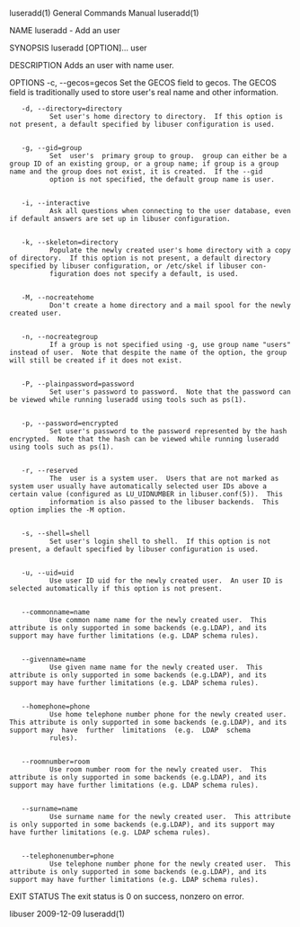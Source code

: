 luseradd(1)                                                                                General Commands Manual                                                                                luseradd(1)



NAME
       luseradd - Add an user


SYNOPSIS
       luseradd [OPTION]... user


DESCRIPTION
       Adds an user with name user.


OPTIONS
       -c, --gecos=gecos
              Set the GECOS field to gecos.  The GECOS field is traditionally used to store user's real name and other information.


       -d, --directory=directory
              Set user's home directory to directory.  If this option is not present, a default specified by libuser configuration is used.


       -g, --gid=group
              Set  user's  primary group to group.  group can either be a group ID of an existing group, or a group name; if group is a group name and the group does not exist, it is created.  If the --gid
              option is not specified, the default group name is user.


       -i, --interactive
              Ask all questions when connecting to the user database, even if default answers are set up in libuser configuration.


       -k, --skeleton=directory
              Populate the newly created user's home directory with a copy of directory.  If this option is not present, a default directory specified by libuser configuration, or /etc/skel if libuser con‐
              figuration does not specify a default, is used.


       -M, --nocreatehome
              Don't create a home directory and a mail spool for the newly created user.


       -n, --nocreategroup
              If a group is not specified using -g, use group name "users" instead of user.  Note that despite the name of the option, the group will still be created if it does not exist.


       -P, --plainpassword=password
              Set user's password to password.  Note that the password can be viewed while running luseradd using tools such as ps(1).


       -p, --password=encrypted
              Set user's password to the password represented by the hash encrypted.  Note that the hash can be viewed while running luseradd using tools such as ps(1).


       -r, --reserved
              The  user is a system user.  Users that are not marked as system user usually have automatically selected user IDs above a certain value (configured as LU_UIDNUMBER in libuser.conf(5)).  This
              information is also passed to the libuser backends.  This option implies the -M option.


       -s, --shell=shell
              Set user's login shell to shell.  If this option is not present, a default specified by libuser configuration is used.


       -u, --uid=uid
              Use user ID uid for the newly created user.  An user ID is selected automatically if this option is not present.


       --commonname=name
              Use common name name for the newly created user.  This attribute is only supported in some backends (e.g.LDAP), and its support may have further limitations (e.g. LDAP schema rules).


       --givenname=name
              Use given name name for the newly created user.  This attribute is only supported in some backends (e.g.LDAP), and its support may have further limitations (e.g. LDAP schema rules).


       --homephone=phone
              Use home telephone number phone for the newly created user.  This attribute is only supported in some backends (e.g.LDAP), and its support may  have  further  limitations  (e.g.  LDAP  schema
              rules).


       --roomnumber=room
              Use room number room for the newly created user.  This attribute is only supported in some backends (e.g.LDAP), and its support may have further limitations (e.g. LDAP schema rules).


       --surname=name
              Use surname name for the newly created user.  This attribute is only supported in some backends (e.g.LDAP), and its support may have further limitations (e.g. LDAP schema rules).


       --telephonenumber=phone
              Use telephone number phone for the newly created user.  This attribute is only supported in some backends (e.g.LDAP), and its support may have further limitations (e.g. LDAP schema rules).


EXIT STATUS
       The exit status is 0 on success, nonzero on error.



libuser                                                                                           2009-12-09                                                                                      luseradd(1)
